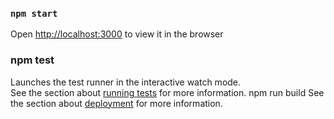 ### `npm start`
Open [http://localhost:3000](http://localhost:3000) to view it in the browser
### npm test
Launches the test runner in the interactive watch mode.<br />
See the section about [running tests](https://facebook.github.io/create-react-app/docs/running-tests) for more information.
npm run build
See the section about [deployment](https://facebook.github.io/create-react-app/docs/deployment) for more information.
